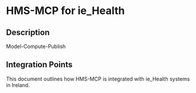 # HMS-MCP for ie_Health

## Description

Model-Compute-Publish

## Integration Points

This document outlines how HMS-MCP is integrated with ie_Health systems in Ireland.
